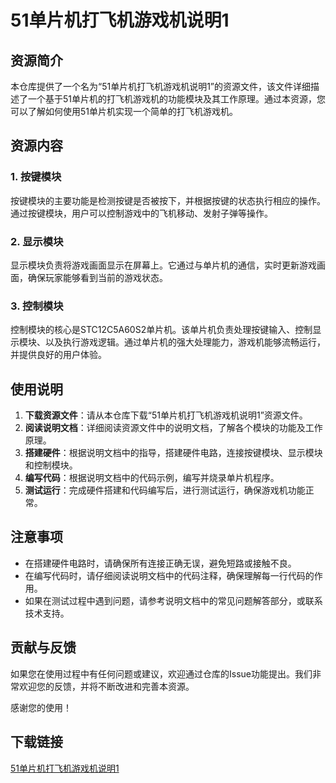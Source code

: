 # 51单片机打飞机游戏机说明1

## 资源简介

本仓库提供了一个名为“51单片机打飞机游戏机说明1”的资源文件，该文件详细描述了一个基于51单片机的打飞机游戏机的功能模块及其工作原理。通过本资源，您可以了解如何使用51单片机实现一个简单的打飞机游戏机。

## 资源内容

### 1. 按键模块

按键模块的主要功能是检测按键是否被按下，并根据按键的状态执行相应的操作。通过按键模块，用户可以控制游戏中的飞机移动、发射子弹等操作。

### 2. 显示模块

显示模块负责将游戏画面显示在屏幕上。它通过与单片机的通信，实时更新游戏画面，确保玩家能够看到当前的游戏状态。

### 3. 控制模块

控制模块的核心是STC12C5A60S2单片机。该单片机负责处理按键输入、控制显示模块、以及执行游戏逻辑。通过单片机的强大处理能力，游戏机能够流畅运行，并提供良好的用户体验。

## 使用说明

1. **下载资源文件**：请从本仓库下载“51单片机打飞机游戏机说明1”资源文件。
2. **阅读说明文档**：详细阅读资源文件中的说明文档，了解各个模块的功能及工作原理。
3. **搭建硬件**：根据说明文档中的指导，搭建硬件电路，连接按键模块、显示模块和控制模块。
4. **编写代码**：根据说明文档中的代码示例，编写并烧录单片机程序。
5. **测试运行**：完成硬件搭建和代码编写后，进行测试运行，确保游戏机功能正常。

## 注意事项

- 在搭建硬件电路时，请确保所有连接正确无误，避免短路或接触不良。
- 在编写代码时，请仔细阅读说明文档中的代码注释，确保理解每一行代码的作用。
- 如果在测试过程中遇到问题，请参考说明文档中的常见问题解答部分，或联系技术支持。

## 贡献与反馈

如果您在使用过程中有任何问题或建议，欢迎通过仓库的Issue功能提出。我们非常欢迎您的反馈，并将不断改进和完善本资源。

感谢您的使用！

## 下载链接

[51单片机打飞机游戏机说明1](https://pan.quark.cn/s/88e8767df63e)
